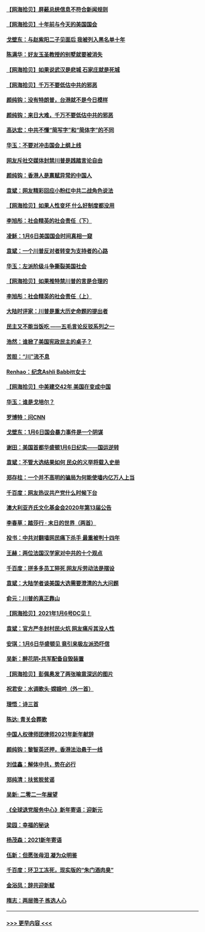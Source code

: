 #### [【网海拾贝】屏蔽总统信息不符合新闻规则](../pages/nsc993/n12699998.md?t=01202201) 
#### [【网海拾贝】十年前与今天的美国国会](../pages/nsc993/n12696993.md?t=01202201) 
#### [戈壁东：与赵紫阳二子见面后 我被列入黑名单十年](../pages/nsc993/n12696215.md?t=01202201) 
#### [陈满华：好友玉圣教授的别墅就要被消失](../pages/nsc993/n12695411.md?t=01202201) 
#### [【网海拾贝】如果说武汉是悲城 石家庄就是死城](../pages/nsc993/n12694589.md?t=01202201) 
#### [【网海拾贝】千万不要低估中共的邪恶](../pages/nsc993/n12692771.md?t=01202201) 
#### [颜纯钩：没有特朗普，台港就不是今日模样](../pages/nsc993/n12692678.md?t=01202201) 
#### [颜纯钩：来日大难，千万不要低估中共的邪恶](../pages/nsc993/n12692080.md?t=01202201) 
#### [高达宏：中共不懂“简写字”和“简体字”的不同](../pages/nsc993/n12692068.md?t=01202201) 
#### [华玉：不要对冲击国会上纲上线](../pages/nsc993/n12689948.md?t=01202201) 
#### [网友斥社交媒体封禁川普是践踏言论自由](../pages/nsc993/n12687482.md?t=01202201) 
#### [颜纯钩：香港人是禀赋异常的中国人](../pages/nsc993/n12685142.md?t=01202201) 
#### [袁斌：网友精彩回应小粉红中共二战角色说法](../pages/nsc993/n12684994.md?t=01202201) 
#### [【网海拾贝】如果人性变坏 什么好制度都没用](../pages/nsc993/n12683000.md?t=01202201) 
#### [李旭彤：社会精英的社会责任（下）](../pages/nsc993/n12680604.md?t=01202201) 
#### [凌稣：1月6日美国国会时间真相一窥](../pages/nsc993/n12682780.md?t=01202201) 
#### [袁斌：一个川普反对者转变为支持者的心路](../pages/nsc993/n12682700.md?t=01202201) 
#### [华玉：左派阶级斗争撕裂美国社会](../pages/nsc993/n12681226.md?t=01202201) 
#### [【网海拾贝】如果推特禁川普的言是合理的](../pages/nsc993/n12681232.md?t=01202201) 
#### [李旭彤：社会精英的社会责任（上）](../pages/nsc993/n12680501.md?t=01202201) 
#### [大陆时评家：川普是重大历史命题的提出者](../pages/nsc993/n12679904.md?t=01202201) 
#### [民主又不能当饭吃 ——五毛言论反驳系列之一](../pages/nsc993/n12679877.md?t=01202201) 
#### [浩然：谁掀了美国宪政民主的桌子？](../pages/nsc993/n12679850.md?t=01202201) 
#### [苦胆：“川”流不息](../pages/nsc993/n12678388.md?t=01202201) 
#### [Renhao：纪念Ashli Babbitt女士](../pages/nsc993/n12678359.md?t=01202201) 
#### [【网海拾贝】中美建交42年 美国在变成中国](../pages/nsc993/n12678324.md?t=01202201) 
#### [华玉：谁是戈培尔？](../pages/nsc993/n12677515.md?t=01202201) 
#### [罗博特：问CNN](../pages/nsc993/n12677172.md?t=01202201) 
#### [戈壁东：1月6日国会暴力事件是一个阴谋](../pages/nsc993/n12674639.md?t=01202201) 
#### [谢田：美国首都华盛顿1月6日纪实——国运逆转](../pages/nsc993/n12673190.md?t=01202201) 
#### [袁斌：不管大选结果如何 民众的义举将载入史册](../pages/nsc993/n12672787.md?t=01202201) 
#### [郑存柱：一个并不高明的骗局为何能使墙内亿万人上当](../pages/nsc993/n12671449.md?t=01202201) 
#### [千百度：网友热议共产党什么时候下台](../pages/nsc993/n12670442.md?t=01202201) 
#### [澳大利亚齐氏文化基金会2020年第13届公告](../pages/nsc993/n12670273.md?t=01202201) 
#### [李春草：踏莎行 · 末日的世界（两首）](../pages/nsc993/n12670253.md?t=01202201) 
#### [投书：中共对翻墙网民痛下杀手 最重被判十四年](../pages/nsc993/n12670190.md?t=01202201) 
#### [王赫：两位法国汉学家对中共的十个观点](../pages/nsc993/n12669593.md?t=01202201) 
#### [千百度：拼多多员工猝死 网友斥劳动法是摆设](../pages/nsc993/n12668081.md?t=01202201) 
#### [袁斌：大陆学者谈美国大选需要澄清的九大问题](../pages/nsc993/n12668023.md?t=01202201) 
#### [俞元：川普的真正靠山](../pages/nsc993/n12668000.md?t=01202201) 
#### [【网海拾贝】2021年1月6号DC见！](../pages/nsc993/n12664957.md?t=01202201) 
#### [袁斌：官方严冬封村民火炕 网友痛斥其没人性](../pages/nsc993/n12664882.md?t=01202201) 
#### [安琪：1月6日华盛顿见 竟引来极左派恐吓信](../pages/nsc993/n12664831.md?t=01202201) 
#### [吴新：醉花阴•共军配备自毁装置](../pages/nsc993/n12664766.md?t=01202201) 
#### [【网海拾贝】彭佩奥发了两张喻意深远的图片](../pages/nsc993/n12663515.md?t=01202201) 
#### [祝君安：水调歌头·嫦娥吟（外一首）](../pages/nsc993/n12663345.md?t=01202201) 
#### [理悟：诗三首](../pages/nsc993/n12663334.md?t=01202201) 
#### [陈达: 青关会葬歌](../pages/nsc993/n12663305.md?t=01202201) 
#### [中国人权律师团律师2021年新年献辞](../pages/nsc993/n12661792.md?t=01202201) 
#### [颜纯钩：黎智英还押，香港法治悬于一线](../pages/nsc993/n12661371.md?t=01202201) 
#### [刘佳鑫：解体中共，势在必行](../pages/nsc993/n12661335.md?t=01202201) 
#### [郑纯清：扶贫脱贫谣](../pages/nsc993/n12658729.md?t=01202201) 
#### [吴新: 二零二一年展望](../pages/nsc993/n12658664.md?t=01202201) 
#### [《全球退党服务中心》新年寄语：迎新元](../pages/nsc993/n12658408.md?t=01202201) 
#### [梁园：幸福的秘诀](../pages/nsc993/n12658061.md?t=01202201) 
#### [杨茂森：2021新年寄语](../pages/nsc993/n12658128.md?t=01202201) 
#### [伍新：但愿张母泪 凝为众明鉴](../pages/nsc993/n12656861.md?t=01202201) 
#### [千百度：环卫工冻死，现实版的“朱门酒肉臭”](../pages/nsc993/n12655588.md?t=01202201) 
#### [金浴凤：辞共迎新赋](../pages/nsc993/n12653369.md?t=01202201) 
#### [隋志：两层筛子 拣选人心](../pages/nsc993/n12653341.md?t=01202201) 

----
#### [ >>> 更早内容 <<< ](../indexes/nsc993-earlier.md)
